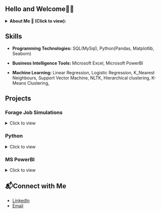 ## Hello and Welcome👋🏽
<details>
<summary><b> About Me 📜 (Click to view): </b></summary>
  <p> 
  I am a data scientist with hands-on experience in analyzing complex datasets and building machine learning models. I have a background in Applied Mathemetics which gave me a strong foundation in analysis and programming. I'm currently working in education, using Excel and Python to dig into student data. My main job is to find out where students are struggling so we can help them better understand the material. 
  </p>
 </details>

 ## Skills
- **Programming Technologies:** SQL(MySql), Python(Pandas, Matplotlib, Seaborn)
 
- **Business Intelligence Tools:** Microsoft Excel, Microsoft PowerBI
  
- **Machine Learning:** Linear Regression, Logistic Regression, K_Nearest Neighbours, Support Vector Machine, NLTK, Hierarchical clustering, K-Means Clustering, 


 ## Projects

### Forage Job Simulations 
 <details>
   <summary> Click to view
   </summary>
  <ul>
    <li><a href ="https://github.com/PeterCheche/British-Airways-Analysis-Forage">Sentiment Analysis and Booking Prediction of British Airways
    </a>  
    </li>
  </ul>
  </details>
  
 </details>
 
  ### Python
  <details>
   <summary> Click to view
   </summary>
    <ul>
    <li><a href= "https://github.com/JachimmaChristian/Product-Sales-Analysis-with-Python"> Product Sales Analysis
   </a></li>
    </ul>
 </details>
 
 ### MS PowerBI
 <details>
   <summary> Click to view
   </summary>
   <ul> 
    <li><a href= "https://github.com/JachimmaChristian/Analyzing-Healthcare-Data-in-PowerBI"> Analyzing Healthcare Data in PowerBI
   </a></li>
   </ul> 
 </details>

 ## 📬Connect with Me

- [LinkedIn](https://www.linkedin.com/in/petercheche/)
- [Email](petercheche04@gmail.com)

<!---


--->
